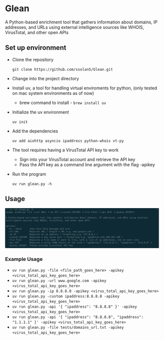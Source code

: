 # Glean
A Python-based enrichment tool that gathers information about domains, IP addresses, and URLs using external intelligence sources like WHOIS, VirusTotal, and other open APIs 

## Set up environment 

- Clone the repository

  `git clone https://github.com/ssolan5/Glean.git`

- Change into the project directory
- Install uv, a tool for handling virtual enviroments for python, (only tested on mac system environments as of now)
  - brew command to install - `brew install uv`
  
- Initialize the uv environment

  `uv init`
  
- Add the dependencies

  `uv add aiohttp asyncio ipaddress python-whois vt-py`

- The tool requires having a VirusTotal API key to work

    - Sign into your VirusTotal account and retrieve the API key 
    - Pass the API key as a command line argument with the flag  -apikey

- Run the program
  
  `uv run glean.py -h`

## Usage

![image](Images/image.png)

### Example Usage 

- `uv run glean.py -file <file_path_goes_here> -apikey <virus_total_api_key_goes_here>`
- `uv run glean.py -url www.google.com -apikey <virus_total_api_key_goes_here>`
- `uv run glean.py -ip 8.8.8.8 -apikey <virus_total_api_key_goes_here>`
- `uv run glean.py -custom ipaddress:8.8.8.8 -apikey <virus_total_api_key_goes_here>`
- `uv run glean.py -api '{ "ipaddress": "8.8.8.8" }' -apikey <virus_total_api_key_goes_here>`
- `uv run glean.py -api '{ "ipaddress": "8.8.8.8", "ipaddress": "1.1.1.1" }' -apikey <virus_total_api_key_goes_here>`
- `uv run glean.py -file tests/domains_url.txt -apikey <virus_total_api_key_goes_here>`
